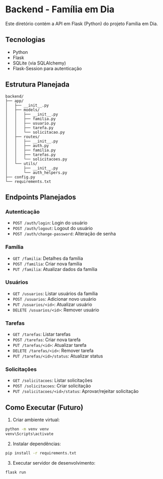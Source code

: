 # Backend - Família em Dia

Este diretório contém a API em Flask (Python) do projeto Família em Dia.

## Tecnologias

- Python
- Flask
- SQLite (via SQLAlchemy)
- Flask-Session para autenticação

## Estrutura Planejada

```
backend/
├── app/
│   ├── __init__.py
│   ├── models/
│   │   ├── __init__.py
│   │   ├── familia.py
│   │   ├── usuario.py
│   │   ├── tarefa.py
│   │   └── solicitacao.py
│   ├── routes/
│   │   ├── __init__.py
│   │   ├── auth.py
│   │   ├── familia.py
│   │   ├── tarefas.py
│   │   └── solicitacoes.py
│   └── utils/
│       ├── __init__.py
│       └── auth_helpers.py
├── config.py
└── requirements.txt
```

## Endpoints Planejados

### Autenticação

- `POST /auth/login`: Login do usuário
- `POST /auth/logout`: Logout do usuário
- `POST /auth/change-password`: Alteração de senha

### Família

- `GET /familia`: Detalhes da família
- `POST /familia`: Criar nova família
- `PUT /familia`: Atualizar dados da família

### Usuários

- `GET /usuarios`: Listar usuários da família
- `POST /usuarios`: Adicionar novo usuário
- `PUT /usuarios/<id>`: Atualizar usuário
- `DELETE /usuarios/<id>`: Remover usuário

### Tarefas

- `GET /tarefas`: Listar tarefas
- `POST /tarefas`: Criar nova tarefa
- `PUT /tarefas/<id>`: Atualizar tarefa
- `DELETE /tarefas/<id>`: Remover tarefa
- `PUT /tarefas/<id>/status`: Atualizar status

### Solicitações

- `GET /solicitacoes`: Listar solicitações
- `POST /solicitacoes`: Criar solicitação
- `PUT /solicitacoes/<id>/status`: Aprovar/rejeitar solicitação

## Como Executar (Futuro)

1. Criar ambiente virtual:

```bash
python -m venv venv
venv\Scripts\activate
```

2. Instalar dependências:

```bash
pip install -r requirements.txt
```

3. Executar servidor de desenvolvimento:

```bash
flask run
```
